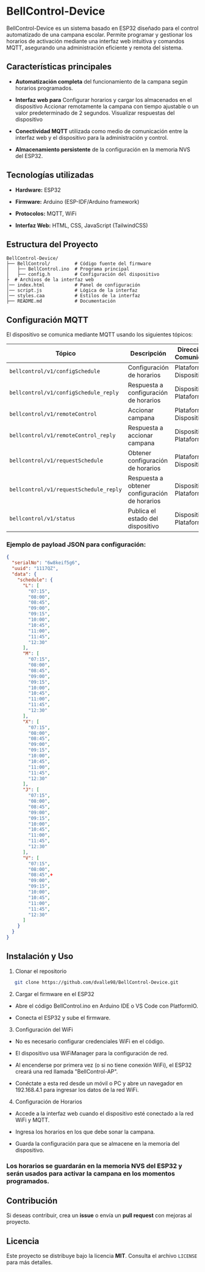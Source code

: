 # BellControl-Device

BellControl-Device es un sistema basado en ESP32 diseñado para el control automatizado de una campana escolar. Permite programar y gestionar los horarios de activación mediante una interfaz web intuitiva y comandos MQTT, asegurando una administración eficiente y remota del sistema.

## Características principales

- **Automatización completa** del funcionamiento de la campana según horarios programados.

- **Interfaz web para** 
  Configurar horarios y cargar los almacenados en el dispositivo
  Accionar remotamente la campana con tiempo ajustable o un valor predeterminado de 2 segundos.
  Visualizar respuestas del dispositivo 

- **Conectividad MQTT** utilizada como medio de comunicación entre la interfaz web y el dispositivo para la administración y control.

- **Almacenamiento persistente** de la configuración en la memoria NVS del ESP32.

## Tecnologías utilizadas

- **Hardware:** ESP32

- **Firmware:** Arduino (ESP-IDF/Arduino framework)

- **Protocolos:** MQTT, WiFi

- **Interfaz Web:** HTML, CSS, JavaScript (TailwindCSS)

## Estructura del Proyecto

```
BellControl-Device/
├── BellControl/         # Código fuente del firmware
│   ├── BellControl.ino  # Programa principal
│   ├── config.h         # Configuración del dispositivo
├  # Archivos de la interfaz web
│── index.html           # Panel de configuración
│── script.js            # Lógica de la interfaz
│── styles.caa           # Estilos de la interfaz
├── README.md            # Documentación
```

## Configuración MQTT

El dispositivo se comunica mediante MQTT usando los siguientes tópicos:


| Tópico                              | Descripción                            | Dirección de Comunicación            |
|-------------------------------------|----------------------------------------|--------------------------------------|
| `bellcontrol/v1/configSchedule`     | Configuración de horarios              | Plataforma → Dispositivo            |
| `bellcontrol/v1/configSchedule_reply` | Respuesta a configuración de horarios  | Dispositivo → Plataforma            |
| `bellcontrol/v1/remoteControl`      | Accionar campana                       | Plataforma → Dispositivo            |
| `bellcontrol/v1/remoteControl_reply` | Respuesta a accionar campana           | Dispositivo → Plataforma            |
| `bellcontrol/v1/requestSchedule`    | Obtener configuración de horarios      | Plataforma → Dispositivo            |
| `bellcontrol/v1/requestSchedule_reply` | Respuesta a obtener configuración de horarios | Dispositivo → Plataforma |
| `bellcontrol/v1/status`             | Publica el estado del dispositivo      | Dispositivo → Plataforma            |


### Ejemplo de payload JSON para configuración:
```json
{
  "serialNo": "6w8keif5g6",
  "uuid": "1117QZ",
  "data": {
    "schedule": {
      "L": [
        "07:15",
        "08:00",
        "08:45",
        "09:00",
        "09:15",
        "10:00",
        "10:45",
        "11:00",
        "11:45",
        "12:30"
      ],
      "M": [
        "07:15",
        "08:00",
        "08:45",
        "09:00",
        "09:15",
        "10:00",
        "10:45",
        "11:00",
        "11:45",
        "12:30"
      ],
      "X": [
        "07:15",
        "08:00",
        "08:45",
        "09:00",
        "09:15",
        "10:00",
        "10:45",
        "11:00",
        "11:45",
        "12:30"
      ],
      "J": [
        "07:15",
        "08:00",
        "08:45",
        "09:00",
        "09:15",
        "10:00",
        "10:45",
        "11:00",
        "11:45",
        "12:30"
      ],
      "V": [
        "07:15",
        "08:00",
        "08:45",+
        "09:00",
        "09:15",
        "10:00",
        "10:45",
        "11:00",
        "11:45",
        "12:30"
      ]
    }
  }
}
```

## Instalación y Uso

1. Clonar el repositorio
```sh
   git clone https://github.com/dvalle98/BellControl-Device.git
   ```

2. Cargar el firmware en el ESP32

- Abre el código BellControl.ino en Arduino IDE o VS Code con PlatformIO.

- Conecta el ESP32 y sube el firmware.

3. Configuración del WiFi

- No es necesario configurar credenciales WiFi en el código.

- El dispositivo usa WiFiManager para la configuración de red.

- Al encenderse por primera vez (o si no tiene conexión WiFi), el ESP32 creará una red llamada "BellControl-AP".

- Conéctate a esta red desde un móvil o PC y abre un navegador en 192.168.4.1 para ingresar los datos de la red WiFi.

4. Configuración de Horarios

- Accede a la interfaz web cuando el dispositivo esté conectado a la red WiFi y MQTT.

- Ingresa los horarios en los que debe sonar la campana.

- Guarda la configuración para que se almacene en la memoria del dispositivo.

### Los horarios se guardarán en la memoria NVS del ESP32 y serán usados para activar la campana en los momentos programados.

## Contribución

Si deseas contribuir, crea un **issue** o envía un **pull request** con mejoras al proyecto.

## Licencia

Este proyecto se distribuye bajo la licencia **MIT**. Consulta el archivo `LICENSE` para más detalles.

